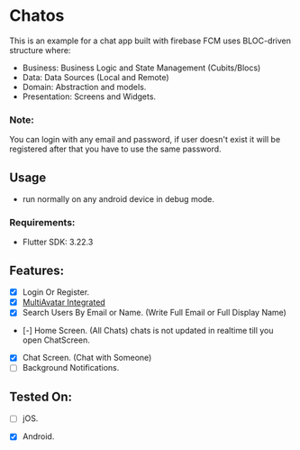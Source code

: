 # Chatos

This is an example for a chat app built with firebase FCM uses BLOC-driven structure where: 
- Business: Business Logic and State Management (Cubits/Blocs) 
- Data: Data Sources (Local and Remote) 
- Domain: Abstraction and models. 
- Presentation: Screens and Widgets. 

### Note:
You can login with any email and password, 
if user doesn't exist it will be registered after that you have to use the same password. 


## Usage
- run normally on any android device in debug mode. 
### Requirements:
- Flutter SDK: 3.22.3 


## Features:

- [x] Login Or Register. 
- [x] [MultiAvatar Integrated](https://multiavatar.com/) 
- [x] Search Users By Email or Name. (Write Full Email or Full Display Name) 
- [-] Home Screen. (All Chats) chats is not updated in realtime till you open ChatScreen. 
- [x] Chat Screen. (Chat with Someone) 
- [ ] Background Notifications. 

## Tested On:
- [ ] jOS. 
- [x] Android. 


